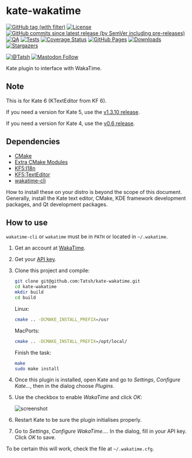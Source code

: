 # kate-wakatime

[![GitHub tag (with filter)](https://img.shields.io/github/v/tag/Tatsh/kate-wakatime)](https://github.com/Tatsh/kate-wakatime/tags)
[![License](https://img.shields.io/github/license/Tatsh/kate-wakatime)](https://github.com/Tatsh/kate-wakatime/blob/master/LICENSE.txt)
[![GitHub commits since latest release (by SemVer including pre-releases)](https://img.shields.io/github/commits-since/Tatsh/kate-wakatime/v1.5.1/master)](https://github.com/Tatsh/kate-wakatime/compare/v1.5.1...master)
[![QA](https://github.com/Tatsh/kate-wakatime/actions/workflows/qa.yml/badge.svg)](https://github.com/Tatsh/kate-wakatime/actions/workflows/qa.yml)
[![Tests](https://github.com/Tatsh/kate-wakatime/actions/workflows/tests.yml/badge.svg)](https://github.com/Tatsh/kate-wakatime/actions/workflows/tests.yml)
[![Coverage Status](https://coveralls.io/repos/github/Tatsh/kate-wakatime/badge.svg?branch=master)](https://coveralls.io/github/Tatsh/kate-wakatime?branch=master)
[![GitHub Pages](https://github.com/Tatsh/kate-wakatime/actions/workflows/pages.yml/badge.svg)](https://tatsh.github.io/kate-wakatime/)
[![Downloads](https://static.pepy.tech/badge/kate-wakatime/month)](https://pepy.tech/project/kate-wakatime)
[![Stargazers](https://img.shields.io/github/stars/Tatsh/kate-wakatime?logo=github&style=flat)](https://github.com/Tatsh/kate-wakatime/stargazers)

[![@Tatsh](https://img.shields.io/badge/dynamic/json?url=https%3A%2F%2Fpublic.api.bsky.app%2Fxrpc%2Fapp.bsky.actor.getProfile%2F%3Factor%3Ddid%3Aplc%3Auq42idtvuccnmtl57nsucz72%26query%3D%24.followersCount%26style%3Dsocial%26logo%3Dbluesky%26label%3DFollow%2520%40Tatsh&query=%24.followersCount&style=social&logo=bluesky&label=Follow%20%40Tatsh)](https://bsky.app/profile/Tatsh.bsky.social)
[![Mastodon Follow](https://img.shields.io/mastodon/follow/109370961877277568?domain=hostux.social&style=social)](https://hostux.social/@Tatsh)

Kate plugin to interface with WakaTime.

## Note

This is for Kate 6 (KTextEditor from KF 6).

If you need a version for Kate 5, use the [v1.3.10 release](https://github.com/Tatsh/kate-wakatime/releases).

If you need a version for Kate 4, use the [v0.6 release](https://github.com/Tatsh/kate-wakatime/releases).

## Dependencies

- [CMake](https://cmake.org/)
- [Extra CMake Modules](https://invent.kde.org/frameworks/extra-cmake-modules)
- [KF5:I18n](https://develop.kde.org/products/frameworks/)
- [KF5:TextEditor](https://develop.kde.org/products/frameworks/)
- [wakatime-cli](https://github.com/wakatime/wakatime-cli)

How to install these on your distro is beyond the scope of this document. Generally, install the
Kate text editor, CMake, KDE framework development packages, and Qt development packages.

## How to use

`wakatime-cli` or `wakatime` must be in `PATH` or located in `~/.wakatime`.

1. Get an account at [WakaTime](https://wakatime.com).
2. Get your [API key](https://wakatime.com/settings).
3. Clone this project and compile:

   ```bash
   git clone git@github.com:Tatsh/kate-wakatime.git
   cd kate-wakatime
   mkdir build
   cd build
   ```

   Linux:

   ```bash
   cmake .. -DCMAKE_INSTALL_PREFIX=/usr
   ```

   MacPorts:

   ```bash
   cmake .. -DCMAKE_INSTALL_PREFIX=/opt/local/
   ```

   Finish the task:

   ```bash
   make
   sudo make install
   ```

4. Once this plugin is installed, open Kate and go to _Settings_, _Configure Kate..._, then in the
   dialog choose _Plugins_.
5. Use the checkbox to enable _WakaTime_ and click _OK_:

   ![screenshot](https://user-images.githubusercontent.com/724848/53671349-f6a91280-3c4b-11e9-88b9-01f2cdc3cf67.png)

6. Restart Kate to be sure the plugin initialises properly.
7. Go to _Settings_, _Configure WakaTime..._. In the dialog, fill in your API key. Click _OK_ to save.

To be certain this will work, check the file at `~/.wakatime.cfg`.
